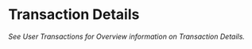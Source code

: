 # Transaction Details

<em> See User Transactions for Overview information on Transaction Details. </em>
